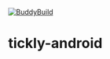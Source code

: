 [![BuddyBuild](https://dashboard.buddybuild.com/api/statusImage?appID=5a02e78af73cc20001dab43b&branch=master&build=latest)](https://dashboard.buddybuild.com/apps/5a02e78af73cc20001dab43b/build/latest?branch=master)

# tickly-android
